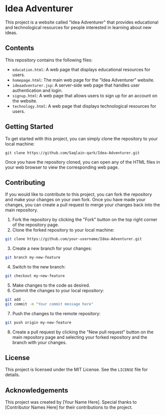 # Idea Adventurer

This project is a website called "Idea Adventurer" that provides educational and technological resources for people interested in learning about new ideas.

## Contents

This repository contains the following files:

- `education.html`: A web page that displays educational resources for users.
- `homepage.html`: The main web page for the "Idea Adventurer" website.
- `ideaadventurer.jsp`: A server-side web page that handles user authentication and login.
- `signup.html`: A web page that allows users to sign up for an account on the website.
- `technology.html`: A web page that displays technological resources for users.

## Getting Started

To get started with this project, you can simply clone the repository to your local machine:

```
git clone https://github.com/Saqlain-qark/Idea-Adventurer.git
```

Once you have the repository cloned, you can open any of the HTML files in your web browser to view the corresponding web page.

## Contributing

If you would like to contribute to this project, you can fork the repository and make your changes on your own fork. Once you have made your changes, you can create a pull request to merge your changes back into the main repository.

1. Fork the repository by clicking the "Fork" button on the top right corner of the repository page.
2. Clone the forked repository to your local machine:
```bash
git clone https://github.com/your-username/Idea-Adventurer.git
```
3. Create a new branch for your changes:
```bash 
git branch my-new-feature
```
4. Switch to the new branch:
```bash 
git checkout my-new-feature
```
5. Make changes to the code as desired.
6. Commit the changes to your local repository:
```bash 
git add .
git commit -m "Your commit message here"
```
7. Push the changes to the remote repository:
```bash 
git push origin my-new-feature
```
8. Create a pull request by clicking the "New pull request" button on the main repository page and selecting your forked repository and the branch with your changes.
## License

This project is licensed under the MIT License. See the `LICENSE` file for details.

## Acknowledgements

This project was created by [Your Name Here]. Special thanks to [Contributor Names Here] for their contributions to the project.
